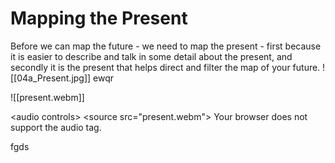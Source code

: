 # Mapping the Present

Before we can map the future - we need to map the present - first because it is easier to describe and talk in some detail about the present, and secondly it is the present that helps direct and filter the map of your future.
![[04a_Present.jpg]]
ewqr

![[present.webm]]

<audio controls> <source src="present.webm"> Your browser does not support the audio tag. </audio>

fgds